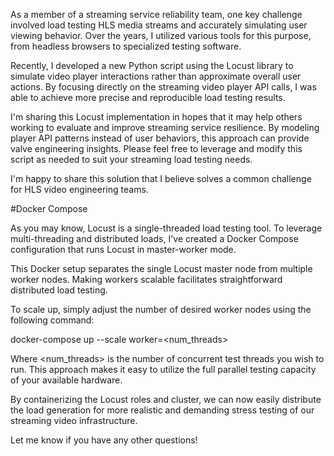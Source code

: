As a member of a streaming service reliability team, one key challenge involved load testing HLS media streams and accurately simulating user viewing behavior. Over the years, I utilized various tools for this purpose, from headless browsers to specialized testing software.

Recently, I developed a new Python script using the Locust library to simulate video player interactions rather than approximate overall user actions. By focusing directly on the streaming video player API calls, I was able to achieve more precise and reproducible load testing results.

I'm sharing this Locust implementation in hopes that it may help others working to evaluate and improve streaming service resilience. By modeling player API patterns instead of user behaviors, this approach can provide valve engineering insights. Please feel free to leverage and modify this script as needed to suit your streaming load testing needs.

I'm happy to share this solution that I believe solves a common challenge for HLS video engineering teams.


#Docker Compose

As you may know, Locust is a single-threaded load testing tool. To leverage multi-threading and distributed loads, I've created a Docker Compose configuration that runs Locust in master-worker mode.

This Docker setup separates the single Locust master node from multiple worker nodes. Making workers scalable facilitates straightforward distributed load testing.

To scale up, simply adjust the number of desired worker nodes using the following command:

docker-compose up --scale worker=<num_threads>

Where <num_threads> is the number of concurrent test threads you wish to run. This approach makes it easy to utilize the full parallel testing capacity of your available hardware.

By containerizing the Locust roles and cluster, we can now easily distribute the load generation for more realistic and demanding stress testing of our streaming video infrastructure. 

Let me know if you have any other questions!
